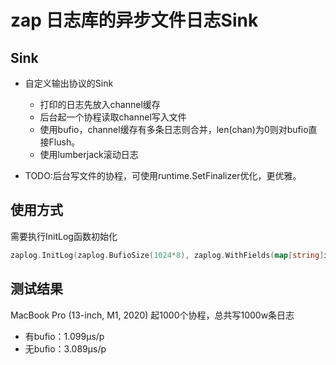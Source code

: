 # zap 日志库的异步文件日志Sink
## Sink
* 自定义输出协议的Sink
  * 打印的日志先放入channel缓存
  * 后台起一个协程读取channel写入文件
  * 使用bufio，channel缓存有多条日志则合并，len(chan)为0则对bufio直接Flush。
  * 使用lumberjack滚动日志

* TODO:后台写文件的协程，可使用runtime.SetFinalizer优化，更优雅。

## 使用方式
需要执行InitLog函数初始化
``` go
zaplog.InitLog(zaplog.BufioSize(1024*8), zaplog.WithFields(map[string]interface{}{"app": "dddd"}))
```

## 测试结果

MacBook Pro (13-inch, M1, 2020) 
起1000个协程，总共写1000w条日志
* 有bufio：1.099µs/p
* 无bufio：3.089µs/p
